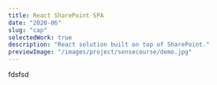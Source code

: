 ```yaml
---
title: React SharePoint SPA
date: "2020-06"
slug: "cap"
selectedWork: true
description: "React solution built on top of SharePoint."
previewImage: "/images/project/sensecourse/demo.jpg"
---
```


fdsfsd
